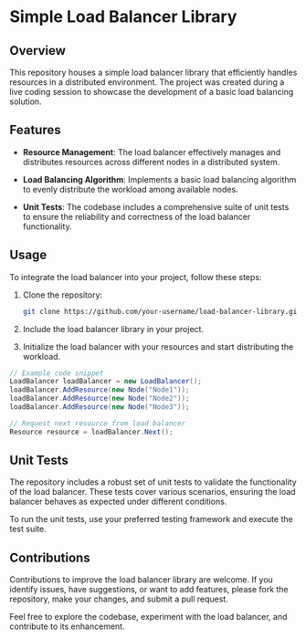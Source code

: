 # Simple Load Balancer Library

## Overview

This repository houses a simple load balancer library that efficiently handles resources in a distributed environment. The project was created during a live coding session to showcase the development of a basic load balancing solution.

## Features

- **Resource Management**: The load balancer effectively manages and distributes resources across different nodes in a distributed system.

- **Load Balancing Algorithm**: Implements a basic load balancing algorithm to evenly distribute the workload among available nodes.

- **Unit Tests**: The codebase includes a comprehensive suite of unit tests to ensure the reliability and correctness of the load balancer functionality.

## Usage

To integrate the load balancer into your project, follow these steps:

1. Clone the repository:

    ```bash
    git clone https://github.com/your-username/load-balancer-library.git
    ```

2. Include the load balancer library in your project.

3. Initialize the load balancer with your resources and start distributing the workload.

```csharp
// Example code snippet
LoadBalancer loadBalancer = new LoadBalancer();
loadBalancer.AddResource(new Node("Node1"));
loadBalancer.AddResource(new Node("Node2"));
loadBalancer.AddResource(new Node("Node3"));

// Request next resource from load balancer
Resource resource = loadBalancer.Next();
```

## Unit Tests
The repository includes a robust set of unit tests to validate the functionality of the load balancer. These tests cover various scenarios, ensuring the load balancer behaves as expected under different conditions.

To run the unit tests, use your preferred testing framework and execute the test suite.

## Contributions
Contributions to improve the load balancer library are welcome. If you identify issues, have suggestions, or want to add features, please fork the repository, make your changes, and submit a pull request.

Feel free to explore the codebase, experiment with the load balancer, and contribute to its enhancement.